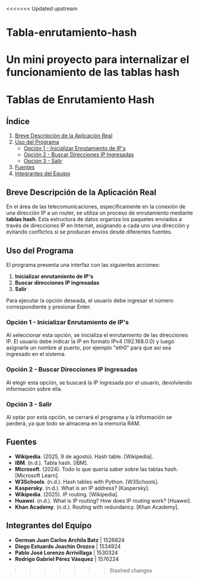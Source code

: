<<<<<<< Updated upstream
# Tabla-enrutamiento-hash
Un mini proyecto para internalizar el funcionamiento de las tablas hash
=======
# Tablas de Enrutamiento Hash

## Índice
1. [Breve Descripción de la Aplicación Real](#breve-descripción-de-la-aplicación-real)
2. [Uso del Programa](#uso-del-programa)
   - [Opción 1 - Inicializar Enrutamiento de IP's](#opción-1---inicializar-enrutamiento-de-ips)
   - [Opción 2 - Buscar Direcciones IP Ingresadas](#opción-2---mostrar-direcciones-ip-ingresadas)
   - [Opción 3 - Salir](#opción-3---salir)
3. [Fuentes](#fuentes)
4. [Integrantes del Equipo](#integrantes-del-equipo)

## Breve Descripción de la Aplicación Real
En el área de las telecomunicaciones, específicamente en la conexión de una dirección IP a un router, se utiliza un proceso de enrutamiento mediante **tablas hash**. Esta estructura de datos organiza los paquetes enviados a través de direcciones IP en Internet, asignando a cada uno una dirección y evitando conflictos si se producen envíos desde diferentes fuentes.

## Uso del Programa
El programa presenta una interfaz con las siguientes acciones:

1. **Inicializar enrutamiento de IP's**
2. **Buscar direcciones IP ingresadas**
3. **Salir**

Para ejecutar la opción deseada, el usuario debe ingresar el número correspondiente y presionar Enter.

### Opción 1 - Inicializar Enrutamiento de IP's
Al seleccionar esta opción, se inicializa el enrutamiento de las direcciones IP. El usuario debe indicar la IP en formato IPv4 (192.168.0.0) y luego asignarle un nombre al puerto, por ejemplo "eth0" para que así sea ingresado en el sistema.

### Opción 2 - Buscar Direcciones IP Ingresadas
Al elegir esta opción, se buscará la IP ingresada por el usuario, devolviendo información sobre ella.

### Opción 3 - Salir
Al optar por esta opción, se cerrará el programa y la información se perderá, ya que todo se almacena en la memoria RAM.

## Fuentes
- **Wikipedia**. (2025, 9 de agosto). Hash table. [Wikipedia].
- **IBM**. (n.d.). Tabla hash. [IBM].
- **Microsoft**. (2024). Todo lo que quería saber sobre las tablas hash. [Microsoft Learn].
- **W3Schools**. (n.d.). Hash tables with Python. [W3Schools].
- **Kaspersky**. (n.d.). What is an IP address? [Kaspersky].
- **Wikipedia**. (2025). IP routing. [Wikipedia].
- **Huawei**. (n.d.). What is IP routing? How does IP routing work? [Huawei].
- **Khan Academy**. (n.d.). Routing with redundancy. [Khan Academy].

## Integrantes del Equipo
- **German Juan Carlos Archila Batz** | 1526824
- **Diego Estuardo Joachin Orozco**   | 1534924
- **Pablo José Lorenzo Arrivillaga**  | 1530324
- **Rodrigo Gabriel Pérez Vásquez**   | 1576224
>>>>>>> Stashed changes
